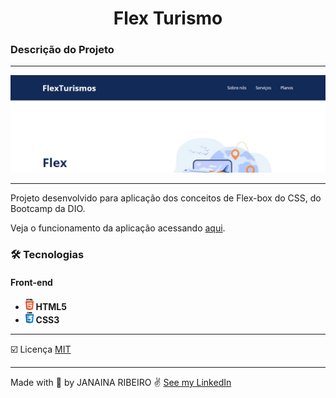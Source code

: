 <h1 align="center"> Flex Turismo </h1>

<h3>Descrição do Projeto</h3>
<hr>

![Site Flex Turismo](./assets/Projeto_Flexbox.gif)
<hr>
Projeto desenvolvido para aplicação dos conceitos de Flex-box do CSS, do Bootcamp da DIO.

 


Veja o funcionamento da aplicação acessando [aqui](https://janaribeirof.github.io/FlexTurismo/).

 ### 🛠️ Tecnologias
  <h4>
    Front-end
  </h4>
  
  <ul>
    <li> <img src="./assets/html.png" alt="html5" height="18"> <strong> HTML5 </strong> </li>
    <li> <img src="./assets/css.png" alt="css3" height="18"> <strong> CSS3 </strong> </li>
  </ul>

---
☑️ Licença
[MIT](LICENSE)

---

 Made with 💜 by JANAINA RIBEIRO ✌️ [See my LinkedIn](https://www.linkedin.com/in/janaina-ribeiro-9624044b/)
